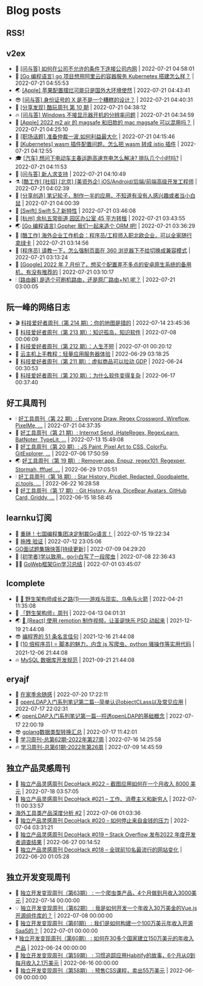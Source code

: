 # Blog posts
## RSS!



## v2ex

<!-- v2ex:START  -->
- 🫶 [[问与答] 如何在公司不允许的条件下连接公司内网](https://www.v2ex.com/t/867727#reply5) | 2022-07-21 04:58:01 
- 🧰 [[Go 编程语言] go 项目想用阿里云的容器服务 Kubernetes 搭建怎么样？](https://www.v2ex.com/t/867726#reply3) | 2022-07-21 04:55:53 
- 🌏 [[Apple] 苹果配置摆烂可能只是国外大环境使然](https://www.v2ex.com/t/867725#reply7) | 2022-07-21 04:43:41 
- 😎 [[问与答] 身份证号的 X 是不是一个糟糕的设计？](https://www.v2ex.com/t/867724#reply20) | 2022-07-21 04:40:31 
- 💂 [[分享发现] 酷玩周刊 第 10 期](https://www.v2ex.com/t/867723#reply0) | 2022-07-21 04:38:12 
- 🔥 [[问与答] Windows 不接显示器开机的分辨率问题](https://www.v2ex.com/t/867722#reply2) | 2022-07-21 04:34:59 
- 🦅 [[Apple] 2022 m2 air 的 magsafe 和旧款的 mac magsafe 可以混用吗？](https://www.v2ex.com/t/867721#reply2) | 2022-07-21 04:25:10 
- 🙉 [[职场话题] 准备仲裁一波,如何利益最大化](https://www.v2ex.com/t/867720#reply1) | 2022-07-21 04:15:46 
- 💫 [[Kubernetes] wasm 插件配置问题，怎么把 wasm 转成 istio 插件](https://www.v2ex.com/t/867719#reply0) | 2022-07-21 04:12:55 
- 🎓 [[汽车] 想问下电动车主春运跑高速充电怎么解决? 排队几个小时吗?](https://www.v2ex.com/t/867718#reply4) | 2022-07-21 04:11:53 
- 🗽 [[问与答] 新人求支持](https://www.v2ex.com/t/867717#reply1) | 2022-07-21 04:10:49 
- ⚗️ [[酷工作] [社招] [北京] [美资外企] iOS/Android/后端/前端高级开发工程师](https://www.v2ex.com/t/867716#reply0) | 2022-07-21 04:02:39 
- 🦍 [[分享创造] 笔记轮子，制作一半的应用，不知道有没有人感兴趣或者当小白鼠](https://www.v2ex.com/t/867715#reply0) | 2022-07-21 04:00:39 
- 🤩 [[Swift] Swift 5.7 新特性](https://www.v2ex.com/t/867714#reply0) | 2022-07-21 03:46:08 
- 🙉 [[杭州] 余杭五常街道 园区办公室 45 平方转租](https://www.v2ex.com/t/867713#reply0) | 2022-07-21 03:43:55 
- 🌏 [[Go 编程语言] Gopher 我们一起来造个 ORM 吧!](https://www.v2ex.com/t/867712#reply3) | 2022-07-21 03:36:29 
- 🐘 [[酷工作] 海外企业工作机会：程序员/工程师入职北欧企业，可以全家随行拿绿卡](https://www.v2ex.com/t/867711#reply3) | 2022-07-21 03:14:56 
- 🧰 [[程序员] 请教一下，怎么强制页面在 360 浏览器下不给切换成兼容模式](https://www.v2ex.com/t/867710#reply7) | 2022-07-21 03:13:24 
- 💃 [[Google] 2022 年 7 月份了，想买个配置差不多点的安卓原生系统的备用机，有没有推荐的](https://www.v2ex.com/t/867709#reply9) | 2022-07-21 03:10:17 
- 🕯 [[路由器] 是选个可刷机路由，还是原厂路由+N1 呢？](https://www.v2ex.com/t/867708#reply3) | 2022-07-21 03:00:05 <!-- v2ex:END -->

## 阮一峰的网络日志

<!-- ruanyf:START -->
- 🎬 [科技爱好者周刊（第 214 期）：你的地图是错的](http://www.ruanyifeng.com/blog/2022/07/weekly-issue-214.html) | 2022-07-14 23:45:36 
- 💄 [科技爱好者周刊（第 213 期）：知识孤岛，知识软件](http://www.ruanyifeng.com/blog/2022/07/weekly-issue-213.html) | 2022-07-08 00:06:09 
- 🐎 [科技爱好者周刊（第 212 期）：人生不短](http://www.ruanyifeng.com/blog/2022/07/weekly-issue-212.html) | 2022-07-01 00:20:12 
- 🤔 [云主机上手教程：轻量应用服务器体验](http://www.ruanyifeng.com/blog/2022/06/cloud-server-getting-started-tutorial.html) | 2022-06-29 03:18:25 
- 🧠 [科技爱好者周刊（第 211 期）：虚拟商品可以拉动 GDP](http://www.ruanyifeng.com/blog/2022/06/weekly-issue-211.html) | 2022-06-24 00:30:53 
- 🎃 [科技爱好者周刊（第 210 期）：为什么软件变得复杂](http://www.ruanyifeng.com/blog/2022/06/weekly-issue-210.html) | 2022-06-17 00:37:40 <!-- ruanyf:END -->

## 好工具周刊

<!-- bestxtools:START -->
- 🕯 [好工具周刊（第 22 期）: Everyone Draw, Regex Cross­word, Wireflow, PixelMe, ...](https://discuss-cn.bestxtools.com/d/60/1) | 2022-07-21 04:37:35 
- 🦩 [好工具周刊（第 21 期）: Internxt Send, iHateRegex, RegexLearn, BatNoter, TypeLit, ...](https://discuss-cn.bestxtools.com/d/58/1) | 2022-07-13 15:49:08 
- 🦄 [好工具周刊（第 20 期）: JS Paint, Pixel Art to CSS, ColorFu, GitExplorer, ...](https://discuss-cn.bestxtools.com/d/57/1) | 2022-07-06 17:50:59 
- 🌏 [好工具周刊（第 19 期）: Remover.app, Enpuz, regex101, Regexper, Stormah, fffuel, ...](https://discuss-cn.bestxtools.com/d/56/1) | 2022-06-29 17:05:51 
- 🕯 [好工具周刊（第 18 期）: Star History, Picdiet, Redacted, Goodpalette, zi.tools, ...](https://discuss-cn.bestxtools.com/d/47/1) | 2022-06-22 16:28:58 
- 📝 [好工具周刊（第 17 期）: Git History, Arya, DiceBear Avatars, GitHub Card, Griddy, ...](https://discuss-cn.bestxtools.com/d/43/1) | 2022-06-15 18:58:45 <!-- bestxtools:END -->


## learnku订阅

<!-- learnku:START -->
- 🦅 [重磅！七国编程集团决定制裁Go语言！](https://learnku.com/articles/69766) | 2022-07-15 19:22:34 
- 🦅 [拖拽 验证](https://learnku.com/articles/69652) | 2022-07-12 23:05:06 
-  [GO面试题集锦快答[持续更新]](https://learnku.com/articles/69250) | 2022-07-09 04:29:20 
- 🌈 [[初学者]学以致用，go小白写了一段爬虫](https://learnku.com/go/t/69522) | 2022-07-08 22:36:43 
- 🧑‍🏫 [GoWeb框架Gin学习总结](https://learnku.com/articles/69259) | 2022-07-01 03:45:07 <!-- learnku:END -->



## lcomplete

<!-- lcomplete:START -->
- 🫶 [🐒 野生架构师成长之路&lpar;1&rpar;——游戏与现实、乌龟与火箭](http://codelc.com/post/growup/s01/) | 2022-04-21 11:35:08 
- 🧰 [「野生架构师」周刊](http://codelc.com/post/essay/%E9%87%8E%E7%94%9F%E6%9E%B6%E6%9E%84%E5%B8%88%E5%91%A8%E5%88%8A%E4%BB%8B%E7%BB%8D/) | 2022-04-13 04:01:31 
- 🌏 [🎄 [React] 使用 remotion 制作视频，让圣诞快乐 PSD 动起来](http://codelc.com/post/dev/js/remotion/) | 2021-12-19 21:44:08 
- 😎 [编程界的 51 条名言佳句](http://codelc.com/post/dev/thinking/quotes/) | 2021-12-16 21:44:08 
- 💂 [[10 倍程序员] ⭐ 脚本的魅力，内含 js 写爬虫、python 骚操作等实用代码](http://codelc.com/post/dev/10x/script/) | 2021-12-06 21:44:08 
- 🔥 [MySQL 数据库开发规范](http://codelc.com/post/dev/db/mysql_standard/) | 2021-09-21 21:44:08 <!-- lcomplete:END -->

## eryajf

<!-- eryajf:START -->
- 🫶 [在家季余随感](https://wiki.eryajf.net/pages/e36842/) | 2022-07-20 17:22:11 
- 🧰 [openLDAP入门系列笔记第二篇--简单认识objectCLass以及常见应用](https://wiki.eryajf.net/pages/ea10fa/) | 2022-07-17 22:02:31 
- 🌏 [openLDAP入门系列笔记第一篇--捋透openLDAP的基础概念](https://wiki.eryajf.net/pages/aa0651/) | 2022-07-17 22:00:19 
- 😎 [golang数据类型转换汇总](https://wiki.eryajf.net/pages/33a476/) | 2022-07-17 11:42:01 
- 💂 [学习周刊-总第62期-2022年第27周](https://wiki.eryajf.net/pages/4a06ab/) | 2022-07-16 14:25:58 
- 🔥 [学习周刊-总第61期-2022年第26周](https://wiki.eryajf.net/pages/703307/) | 2022-07-09 14:45:59 <!-- eryajf:END -->



## 独立产品灵感周刊

<!-- DecoHack:START -->
- 🦣 [独立产品灵感周刊 DecoHack #022 – 截图应用如何在一个月收入 8000 美元](https://www.decohack.com/Post/774) | 2022-07-18 03:57:05 
- 🤡 [独立产品灵感周刊 DecoHack #021 – 工作、消费主义和新穷人](https://www.decohack.com/Post/753) | 2022-07-11 00:33:57 
-  [海外工具类产品深度分析 #2](https://www.decohack.com/Post/746) | 2022-07-06 01:03:36 
- 🐲 [独立产品灵感周刊 DecoHack #020 – 如何停止来自金钱的压力](https://www.decohack.com/Post/728) | 2022-07-04 03:31:21 
- 🦅 [独立产品灵感周刊 DecoHack #019 – Stack Overflow 发布2022 年度开发者调查结果](https://www.decohack.com/Post/699) | 2022-06-27 00:14:52 
- 🧰 [独立产品灵感周刊 DecoHack #018 – 全球前10名最流行的网站变化](https://www.decohack.com/Post/680) | 2022-06-20 01:05:28 <!-- DecoHack:END -->

## 独立开发变现周刊

<!-- easyindie:START -->
- 💂 [独立开发变现周刊（第63期） : 一个爬虫类产品，4个月做到月收入3000美元](https://www.ezindie.com/weekly/issue-63) | 2022-07-14 00:00:00 
- 💡 [独立开发变现周刊（第62期） : 我是如何开发一个年收入30万美金的Vue.js开源组件库的？](https://www.ezindie.com/weekly/issue-62) | 2022-07-08 00:00:00 
- 🌋 [独立开发变现周刊（第61期） : 我们是如何构建一个100万美元年收入开源SaaS的？](https://www.ezindie.com/weekly/issue-61) | 2022-07-01 00:00:00 
- 🕴 [独立开发变现周刊（第60期） : 如何在30多个国家建立150万美元的年收入产品](https://www.ezindie.com/weekly/issue-60) | 2022-06-24 00:00:00 
- 🎊 [独立开发变现周刊（第59期） : 习惯追踪应用Habitify的故事，6个月从0到每月收入2.1万美元](https://www.ezindie.com/weekly/issue-59) | 2022-06-16 00:00:00 
- 🤔 [独立开发变现周刊（第58期） : 预售CSS课程，卖出55万美元](https://www.ezindie.com/weekly/issue-58) | 2022-06-09 00:00:00 <!-- easyindie:END -->



